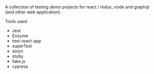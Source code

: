 A collection of testing demo projects for react / redux, node and graphql (and other web application).

Tools used:

- Jest
- Enzyme
- test-react-app
- superTest
- sinon
- stuby
- fake.js
- cypress
